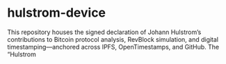 # hulstrom-device
This repository houses the signed declaration of Johann Hulstrom’s contributions to Bitcoin protocol analysis, RevBlock simulation, and digital timestamping—anchored across IPFS, OpenTimestamps, and GitHub. The “Hulstrom

